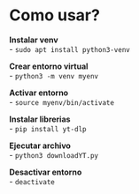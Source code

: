# Como usar?
**Instalar venv**  
    - `sudo apt install python3-venv`
  
**Crear entorno virtual**  
    - `python3 -m venv myenv`

**Activar entorno**  
    - `source myenv/bin/activate`

**Instalar librerias**  
    - `pip install yt-dlp`

**Ejecutar archivo**  
    - `python3 downloadYT.py`

**Desactivar entorno**  
    - `deactivate`  